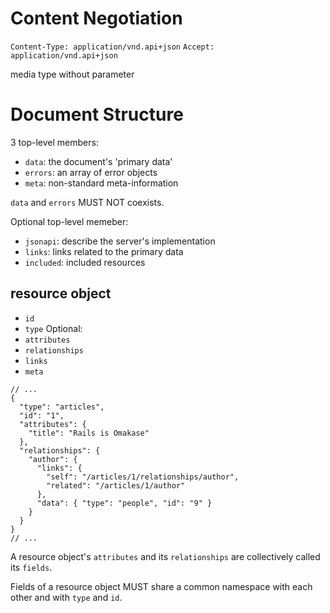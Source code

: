 # Content Negotiation
`Content-Type: application/vnd.api+json`
`Accept: application/vnd.api+json`

media type without parameter

# Document Structure

3 top-level members:
- `data`: the document's 'primary data'
- `errors`: an array of error objects
- `meta`: non-standard meta-information

`data` and `errors` MUST NOT coexists.

Optional top-level memeber:
- `jsonapi`: describe the server's implementation
- `links`: links related to the primary data
- `included`: included resources

## resource object
- `id`
- `type`
Optional:
- `attributes`
- `relationships`
- `links`
- `meta`

```
// ...
{
  "type": "articles",
  "id": "1",
  "attributes": {
    "title": "Rails is Omakase"
  },
  "relationships": {
    "author": {
      "links": {
        "self": "/articles/1/relationships/author",
        "related": "/articles/1/author"
      },
      "data": { "type": "people", "id": "9" }
    }
  }
}
// ...
```

A resource object's `attributes` and its `relationships` are collectively called its `fields`.

Fields of a resource object MUST share a common namespace with each other and with `type` and `id`.



